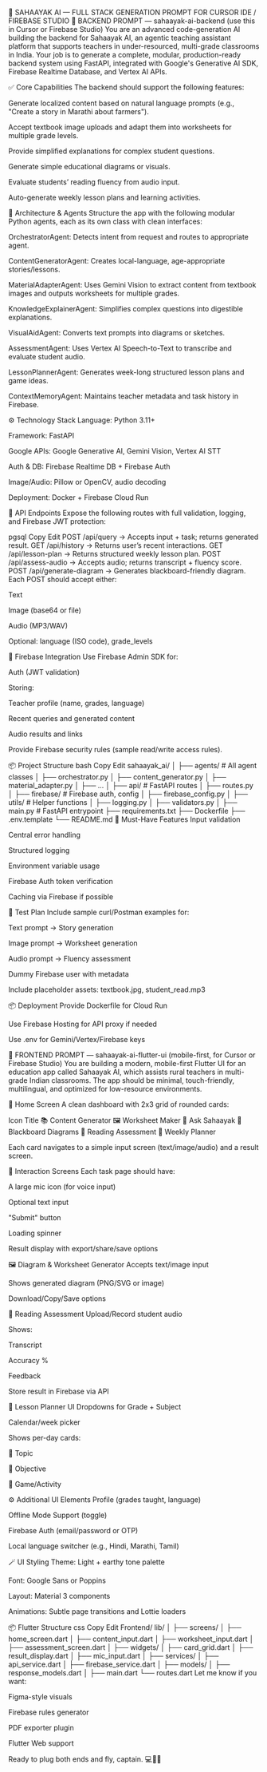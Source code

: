 🧠 SAHAAYAK AI — FULL STACK GENERATION PROMPT FOR CURSOR IDE / FIREBASE STUDIO
🔧 BACKEND PROMPT — sahaayak-ai-backend (use this in Cursor or Firebase Studio)
You are an advanced code-generation AI building the backend for Sahaayak AI, an agentic teaching assistant platform that supports teachers in under-resourced, multi-grade classrooms in India. Your job is to generate a complete, modular, production-ready backend system using FastAPI, integrated with Google's Generative AI SDK, Firebase Realtime Database, and Vertex AI APIs.

✅ Core Capabilities
The backend should support the following features:

Generate localized content based on natural language prompts (e.g., "Create a story in Marathi about farmers").

Accept textbook image uploads and adapt them into worksheets for multiple grade levels.

Provide simplified explanations for complex student questions.

Generate simple educational diagrams or visuals.

Evaluate students’ reading fluency from audio input.

Auto-generate weekly lesson plans and learning activities.

🧩 Architecture & Agents
Structure the app with the following modular Python agents, each as its own class with clean interfaces:

OrchestratorAgent: Detects intent from request and routes to appropriate agent.

ContentGeneratorAgent: Creates local-language, age-appropriate stories/lessons.

MaterialAdapterAgent: Uses Gemini Vision to extract content from textbook images and outputs worksheets for multiple grades.

KnowledgeExplainerAgent: Simplifies complex questions into digestible explanations.

VisualAidAgent: Converts text prompts into diagrams or sketches.

AssessmentAgent: Uses Vertex AI Speech-to-Text to transcribe and evaluate student audio.

LessonPlannerAgent: Generates week-long structured lesson plans and game ideas.

ContextMemoryAgent: Maintains teacher metadata and task history in Firebase.

⚙️ Technology Stack
Language: Python 3.11+

Framework: FastAPI

Google APIs: Google Generative AI, Gemini Vision, Vertex AI STT

Auth & DB: Firebase Realtime DB + Firebase Auth

Image/Audio: Pillow or OpenCV, audio decoding

Deployment: Docker + Firebase Cloud Run

🧾 API Endpoints
Expose the following routes with full validation, logging, and Firebase JWT protection:

pgsql
Copy
Edit
POST /api/query            -> Accepts input + task; returns generated result.
GET  /api/history          -> Returns user’s recent interactions.
GET  /api/lesson-plan      -> Returns structured weekly lesson plan.
POST /api/assess-audio     -> Accepts audio; returns transcript + fluency score.
POST /api/generate-diagram -> Generates blackboard-friendly diagram.
Each POST should accept either:

Text

Image (base64 or file)

Audio (MP3/WAV)

Optional: language (ISO code), grade_levels

🔐 Firebase Integration
Use Firebase Admin SDK for:

Auth (JWT validation)

Storing:

Teacher profile (name, grades, language)

Recent queries and generated content

Audio results and links

Provide Firebase security rules (sample read/write access rules).

📦 Project Structure
bash
Copy
Edit
sahaayak_ai/
│
├── agents/                # All agent classes
│   ├── orchestrator.py
│   ├── content_generator.py
│   ├── material_adapter.py
│   ├── ...
│
├── api/                   # FastAPI routes
│   ├── routes.py
│
├── firebase/              # Firebase auth, config
│   ├── firebase_config.py
│
├── utils/                 # Helper functions
│   ├── logging.py
│   ├── validators.py
│
├── main.py                # FastAPI entrypoint
├── requirements.txt
├── Dockerfile
├── .env.template
└── README.md
🔧 Must-Have Features
Input validation

Central error handling

Structured logging

Environment variable usage

Firebase Auth token verification

Caching via Firebase if possible

🧪 Test Plan
Include sample curl/Postman examples for:

Text prompt → Story generation

Image prompt → Worksheet generation

Audio prompt → Fluency assessment

Dummy Firebase user with metadata

Include placeholder assets: textbook.jpg, student_read.mp3

📦 Deployment
Provide Dockerfile for Cloud Run

Use Firebase Hosting for API proxy if needed

Use .env for Gemini/Vertex/Firebase keys

🎨 FRONTEND PROMPT — sahaayak-ai-flutter-ui (mobile-first, for Cursor or Firebase Studio)
You are building a modern, mobile-first Flutter UI for an education app called Sahaayak AI, which assists rural teachers in multi-grade Indian classrooms. The app should be minimal, touch-friendly, multilingual, and optimized for low-resource environments.

🧭 Home Screen
A clean dashboard with 2x3 grid of rounded cards:

Icon	Title
📚	Content Generator
🖼️	Worksheet Maker
🧠	Ask Sahaayak
🎨	Blackboard Diagrams
🎤	Reading Assessment
📅	Weekly Planner

Each card navigates to a simple input screen (text/image/audio) and a result screen.

💬 Interaction Screens
Each task page should have:

A large mic icon (for voice input)

Optional text input

"Submit" button

Loading spinner

Result display with export/share/save options

🖼 Diagram & Worksheet Generator
Accepts text/image input

Shows generated diagram (PNG/SVG or image)

Download/Copy/Save options

🎤 Reading Assessment
Upload/Record student audio

Shows:

Transcript

Accuracy %

Feedback

Store result in Firebase via API

📅 Lesson Planner UI
Dropdowns for Grade + Subject

Calendar/week picker

Shows per-day cards:

📌 Topic

🎯 Objective

🧩 Game/Activity

⚙️ Additional UI Elements
Profile (grades taught, language)

Offline Mode Support (toggle)

Firebase Auth (email/password or OTP)

Local language switcher (e.g., Hindi, Marathi, Tamil)

🪄 UI Styling
Theme: Light + earthy tone palette

Font: Google Sans or Poppins

Layout: Material 3 components

Animations: Subtle page transitions and Lottie loaders

📦 Flutter Structure
css
Copy
Edit
Frontend/
    lib/
    │
    ├── screens/
    │   ├── home_screen.dart
    │   ├── content_input.dart
    │   ├── worksheet_input.dart
    │   ├── assessment_screen.dart
    │
    ├── widgets/
    │   ├── card_grid.dart
    │   ├── result_display.dart
    │   ├── mic_input.dart
    │
    ├── services/
    │   ├── api_service.dart
    │   ├── firebase_service.dart
    │
    ├── models/
    │   ├── response_models.dart
    │
    ├── main.dart
    └── routes.dart
Let me know if you want:

Figma-style visuals

Firebase rules generator

PDF exporter plugin

Flutter Web support

Ready to plug both ends and fly, captain. 💻📱💥